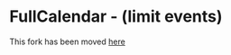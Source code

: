 
FullCalendar - (limit events)
====================================================
This fork has been moved [here](https://github.com/lyconic/fullcalendar)